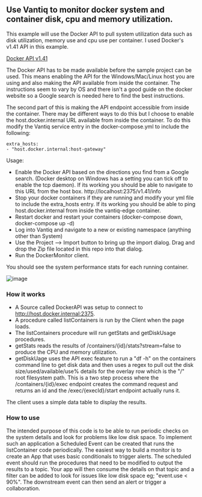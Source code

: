 ## Use Vantiq to monitor docker system and container disk, cpu and memory utilization.

This example will use the Docker API to pull system utilization data such as disk utilization, memory use and cpu use per container. I used Docker's v1.41 API in this example. 

[Docker API v1.41](https://docs.docker.com/engine/api/v1.41/)

The Docker API has to be made available before the sample project can be used. This means enabling the API for the Windows/Mac/Linux host you are using and also making the API available from inside the container. The instructions seem to vary by OS and there isn't a good guide on the docker website so a Google search is needed here to find the best instructions. 

The second part of this is making the API endpoint accessible from inside the container. There may be different ways to do this but I choose to enable the host.docker.internal URL available from inside the container. To do this modify the Vantiq service entry in the docker-compose.yml to include the following:

    extra_hosts:
    - "host.docker.internal:host-gateway"

Usage:
* Enable the Docker API based on the directions you find from a Google search. (Docker desktop on Windows has a setting you can tick off to enable the tcp daemon). If its working you should be able to navigate to this URL from the host box. http://localhost:2375/v1.41/info
* Stop your docker containers if they are running and modify your yml file to include the extra_hosts entry. If its working you should be able to ping host.docker.internal from inside the vantiq-edge container.
* Restart docker and restart your containers (docker-compose down, docker-compose up -d)
* Log into Vantiq and navigate to a new or existing namespace (anything other than System)
* Use the Project --> Import button to bring up the import dialog. Drag and drop the Zip file located in this repo into that dialog. 
* Run the DockerMonitor client. 

You should see the system performance stats for each running container. 

![image](https://user-images.githubusercontent.com/11183903/151065719-3f2ea150-2caf-4054-a8f9-57514c4aa613.png)

### How it works
* A Source called DockerAPI was setup to connect to http://host.docker.internal:2375. 
* A procedure called listContainers is run by the Client when the page loads. 
* The listContainers procedure will run getStats and getDiskUsage procedures. 
* getStats reads the results of /containers/{id}/stats?stream=false to produce the CPU and memory utilization. 
* getDiskUage uses the API exec feature to run a "df -h" on the containers command line to get disk data and then uses a regex to pull out the disk size/used/available/use% details for the overlay row which is the "/" root filesystem path. This is a two step process where the /containers/{id}/exec endpoint creates the command request and returns an id and the /exec/{execId}/start endpoint actually runs it.

The client uses a simple data table to display the results. 

### How to use
The intended purpose of this code is to be able to run periodic checks on the system details and look for problems like low disk space. To implement such an application a Scheduled Event can be created that runs the listContainer code periodically. The easiest way to build a monitor is to create an App that uses basic conditionals to trigger alerts. The scheduled event should run the procedures that need to be modified to output the results to a topic. Your app will then consume the details on that topic and a filter can be added to look for issues like low disk space eg; "event.use < 90%". The downstream event can then send an alert or trigger a collaboration. 
